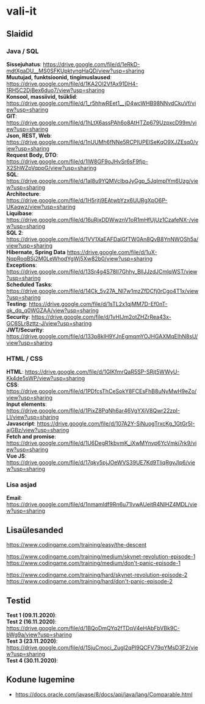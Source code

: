 # vali-it

## Slaidid
### Java / SQL
**Sissejuhatus**: https://drive.google.com/file/d/1eRkD-mdtXgaDU__MS0SFKUpktynqHaQD/view?usp=sharing    
**Muutujad, funktsioonid, tingimuslaused**: https://drive.google.com/file/d/1KA2OI2VfAx91DH4-1RH5C2DjBex6duo7/view?usp=sharing  
**Konsool, massiivid, tsüklid**: https://drive.google.com/file/d/1_r5hhwREet1__jD4wcWHB98NNvdCkuVf/view?usp=sharing  
**GIT**: https://drive.google.com/file/d/1hLtX6assPAh6o8AtHTZp679UzpxcD99m/view?usp=sharing  
**Json, REST, Web**: https://drive.google.com/file/d/1nUUMh6fNNe5RCPIUPElSeKqO9XJZEsq0/view?usp=sharing  
**Request Body, DTO**: https://drive.google.com/file/d/1lW8GF9oJHvSr6sF9fjp-X2ShWZpVqppG/view?usp=sharing  
**SQL**: https://drive.google.com/file/d/1aI8u9YQMVcIbqJyGgp_5JqImpIYm6Uzg/view?usp=sharing  
**Architecture**: https://drive.google.com/file/d/1H5rjtj9EAtwbYzx6UURgXpO6P-UKaqwz/view?usp=sharing  
**Liquibase**: https://drive.google.com/file/d/16uRjxDDWwznV1oR1mHfUjUz1CzafeNX-/view?usp=sharing  
**SQL 2**: https://drive.google.com/file/d/1VV1XaEAFDaIGfTW0An8QvB8YnNWOSh5a/view?usp=sharing  
**Hibernate, Spring Data** https://drive.google.com/file/d/1uX-NqpRoqBSj2M0LeWhodYgWj5Xw82b0/view?usp=sharing  
**Exceptions**: https://drive.google.com/file/d/13Sr4g4S78II7Ghhy_BllJJzdJCmlqWST/view?usp=sharing  
**Scheduled Tasks**: https://drive.google.com/file/d/14Ck_5v27A_NI7w1mzZfDCfj0rCgo4T1x/view?usp=sharing  
**Testing**: https://drive.google.com/file/d/1sTL2x1qjMM7D-Ef0nT-qk_dq_q0WGZAA/view?usp=sharing  
**Security**: https://drive.google.com/file/d/1vHIJm2otZHZrRea43x-GC6SLr8zttz-J/view?usp=sharing  
**JWT/Security**: https://drive.google.com/file/d/133p8kIH9YJnEgmqmYOJHGAXMqEIhN8sU/view?usp=sharing  
### HTML / CSS
**HTML**:  https://drive.google.com/file/d/1GIKfmrQaR5SP-SRjt5WWyU-Kk4de5sWP/view?usp=sharing  
**CSS**: https://drive.google.com/file/d/1PDfcsThCeSokY8FCEsFhB8uNyMwH9eZo/view?usp=sharing  
**Input elements**: https://drive.google.com/file/d/1PixZ8PqNh6ar46VgYXjV8Qwr22zpI-LI/view?usp=sharing  
**Javascript**: https://drive.google.com/file/d/107A2Y-SiNuogTrxcKg_1GtGr5I-ajGBz/view?usp=sharing  
**Fetch and promise**: https://drive.google.com/file/d/1U6DegR1kbvmK_iXwMYnvp6YcVmki7rk9/view?usp=sharing  
**Vue JS**: https://drive.google.com/file/d/17qky5pjJOeWVS39UE7Kd9TliqRgyJlp6/view?usp=sharing  
### Lisa asjad
**Email**: https://drive.google.com/file/d/1nmamldf9Rn6u71lvwAUeitR4NlHZ4MDL/view?usp=sharing  
## Lisaülesanded
https://www.codingame.com/training/easy/the-descent  

https://www.codingame.com/training/medium/skynet-revolution-episode-1  
https://www.codingame.com/training/medium/don't-panic-episode-1  

https://www.codingame.com/training/hard/skynet-revolution-episode-2  
https://www.codingame.com/training/hard/don't-panic-episode-2  

## Testid
**Test 1 (09.11.2020)**:   
**Test 2 (16.11.2020)**: https://drive.google.com/file/d/1BQoDmQYq2fTDqV4eHAbFbVBk9C-bWg9a/view?usp=sharing  
**Test 3 (23.11.2020)**: https://drive.google.com/file/d/1SjuCmoci_Zugl2qPl9QCFV79qYMsD3F2/view?usp=sharing  
**Test 4 (30.11.2020)**:  

## Kodune lugemine
* https://docs.oracle.com/javase/8/docs/api/java/lang/Comparable.html  
